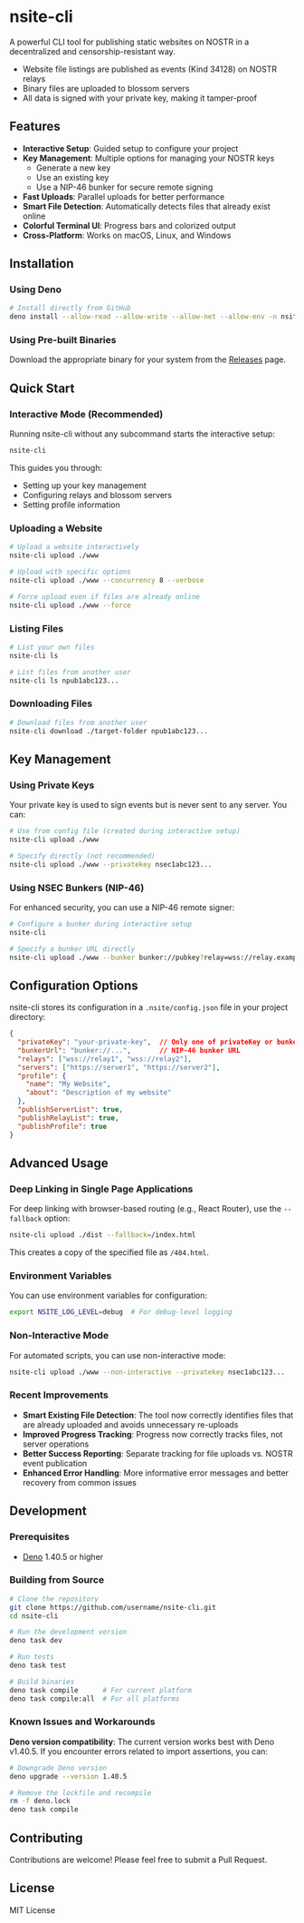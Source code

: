 # nsite-cli

A powerful CLI tool for publishing static websites on NOSTR in a decentralized and censorship-resistant way.

- Website file listings are published as events (Kind 34128) on NOSTR relays
- Binary files are uploaded to blossom servers
- All data is signed with your private key, making it tamper-proof

## Features

- **Interactive Setup**: Guided setup to configure your project
- **Key Management**: Multiple options for managing your NOSTR keys
  - Generate a new key
  - Use an existing key
  - Use a NIP-46 bunker for secure remote signing
- **Fast Uploads**: Parallel uploads for better performance
- **Smart File Detection**: Automatically detects files that already exist online
- **Colorful Terminal UI**: Progress bars and colorized output
- **Cross-Platform**: Works on macOS, Linux, and Windows

## Installation

### Using Deno

```bash
# Install directly from GitHub
deno install --allow-read --allow-write --allow-net --allow-env -n nsite-cli https://raw.githubusercontent.com/username/nsite-cli/main/src/cli.ts
```

### Using Pre-built Binaries

Download the appropriate binary for your system from the [Releases](https://github.com/username/nsite-cli/releases) page.

## Quick Start

### Interactive Mode (Recommended)

Running nsite-cli without any subcommand starts the interactive setup:

```bash
nsite-cli
```

This guides you through:
- Setting up your key management
- Configuring relays and blossom servers
- Setting profile information

### Uploading a Website

```bash
# Upload a website interactively
nsite-cli upload ./www

# Upload with specific options
nsite-cli upload ./www --concurrency 8 --verbose

# Force upload even if files are already online
nsite-cli upload ./www --force
```

### Listing Files

```bash
# List your own files
nsite-cli ls

# List files from another user
nsite-cli ls npub1abc123...
```

### Downloading Files

```bash
# Download files from another user
nsite-cli download ./target-folder npub1abc123...
```

## Key Management

### Using Private Keys

Your private key is used to sign events but is never sent to any server. You can:

```bash
# Use from config file (created during interactive setup)
nsite-cli upload ./www

# Specify directly (not recommended)
nsite-cli upload ./www --privatekey nsec1abc123...
```

### Using NSEC Bunkers (NIP-46)

For enhanced security, you can use a NIP-46 remote signer:

```bash
# Configure a bunker during interactive setup
nsite-cli

# Specify a bunker URL directly
nsite-cli upload ./www --bunker bunker://pubkey?relay=wss://relay.example.com&secret=abc123
```

## Configuration Options

nsite-cli stores its configuration in a `.nsite/config.json` file in your project directory:

```json
{
  "privateKey": "your-private-key",  // Only one of privateKey or bunkerUrl will be set
  "bunkerUrl": "bunker://...",       // NIP-46 bunker URL
  "relays": ["wss://relay1", "wss://relay2"],
  "servers": ["https://server1", "https://server2"],
  "profile": {
    "name": "My Website",
    "about": "Description of my website"
  },
  "publishServerList": true,
  "publishRelayList": true,
  "publishProfile": true
}
```

## Advanced Usage

### Deep Linking in Single Page Applications

For deep linking with browser-based routing (e.g., React Router), use the `--fallback` option:

```bash
nsite-cli upload ./dist --fallback=/index.html
```

This creates a copy of the specified file as `/404.html`.

### Environment Variables

You can use environment variables for configuration:

```bash
export NSITE_LOG_LEVEL=debug  # For debug-level logging
```

### Non-Interactive Mode

For automated scripts, you can use non-interactive mode:

```bash
nsite-cli upload ./www --non-interactive --privatekey nsec1abc123...
```

### Recent Improvements

- **Smart Existing File Detection**: The tool now correctly identifies files that are already uploaded and avoids unnecessary re-uploads
- **Improved Progress Tracking**: Progress now correctly tracks files, not server operations
- **Better Success Reporting**: Separate tracking for file uploads vs. NOSTR event publication
- **Enhanced Error Handling**: More informative error messages and better recovery from common issues

## Development

### Prerequisites

- [Deno](https://deno.land/) 1.40.5 or higher

### Building from Source

```bash
# Clone the repository
git clone https://github.com/username/nsite-cli.git
cd nsite-cli

# Run the development version
deno task dev

# Run tests
deno task test

# Build binaries
deno task compile      # For current platform
deno task compile:all  # For all platforms
```

### Known Issues and Workarounds

**Deno version compatibility**: The current version works best with Deno v1.40.5. If you encounter errors related to import assertions, you can:

```bash
# Downgrade Deno version
deno upgrade --version 1.40.5

# Remove the lockfile and recompile
rm -f deno.lock
deno task compile
```

## Contributing

Contributions are welcome! Please feel free to submit a Pull Request.

## License

MIT License 